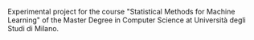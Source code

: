 Experimental project for the course "Statistical Methods for Machine Learning" of the Master Degree in Computer Science at Università degli Studi di Milano.
